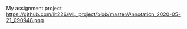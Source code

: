 My assignment project 
https://github.com/lit226/ML_project/blob/master/Annotation_2020-05-21_090948.png
